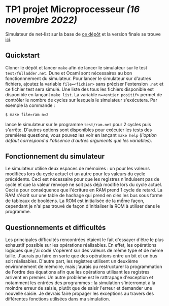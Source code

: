 # TP1 projet Microprocesseur _(16 novembre 2022)_
Simulateur de net-list sur la base de [ce dépôt](https://github.com/hbens/sysnum-2022/tree/master/tp1) et la version finale se trouve [ici](https://github.com/a-ananas/sysnum2022_tp1).

## Quickstart
Cloner le dépôt et lancer `make` afin de lancer le simulateur sur le test `test/fulladder.net`. Dune et Ocaml sont nécessaires au bon fonctionnnement du simulateur. Pour lancer le simulateur sur d'autres fichiers, ajoutez la variable `file=<fichier>` sans préciser l'extension `.net` et ce fichier test sera simulé. Une liste des tous les fichiers disponible est disponible en lançant `make list`. La variable `n=<entier positif>` permet de contrôler le nombre de cycles sur lesquels le simulateur s'exécutera. Par exemple la commande : 
```bash
$ make file=ram n=2
```
lance le simulateur sur le programme `test/ram.net` pour 2 cycles puis s'arrête. D'autres options sont disponibles pour exécuter les tests des premières questions, vous pouvez les voir en lançant `make help` (_l'option défaut correspond à l'absence d'autres arguments que les variables_).

## Fonctionnement du simulateur
Le simulateur utilise deux espaces de mémoires : un pour les valeurs modifiées lors du cycle actuel et un autre pour les valeurs du cycle précédents. Ceci est nécessaire pour que les registres n'induisent pas de cycle et que la valeur renvoyé ne soit pas déjà modifié lors du cycle actuel. 
Ceci a pour conséquence que l'écriture en RAM prend 1 cycle de retard. La RAM s'écrit sur une table de hachage qui prend en clés les bus sous forme de tableaux de booléens. La ROM est initialisée de la mếme façon, cependant je n'ai pas trouvé de façon d'initialiser la ROM à utiliser dans le programme.

## Questionnements et difficultés
Les principales difficultés rencontrées étaient le fait d'essayer d'être le plus exhaustif possible sur les opérations réalisables. En effet, les opérations logiques que j'ai codé s'opèrent sur des valeurs de même type et de même taille. J'aurais pu faire en sorte que des opérations entre un bit et un bus soit réalisables. D'autre part, les registres utilisent un deuxième environnement de mémoire, mais j'aurais pu restructurer la programmation de l'ordre des équations afin que les opérations utilisant les registres arrivent en premier. Un autre problème est le rattrapage d'exception et notamment les entrées des programmes : la simulation s'interrompt à la moindre erreur de saisie, plutôt que de saisir l'erreur et demander une nouvelle saisie. Je devrais faire propager les exceptions au travers des différentes fonctions utilisées dans ma simulation.

